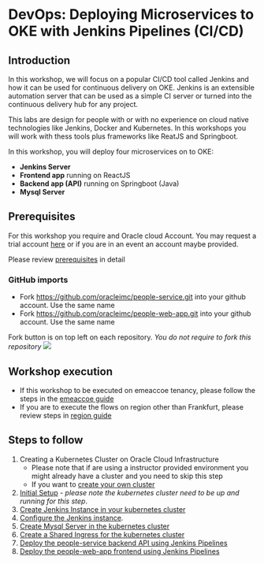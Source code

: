 # DevOps: Deploying Microservices to OKE with Jenkins Pipelines (CI/CD) #

## Introduction

In this workshop, we will focus on a popular CI/CD tool called Jenkins and how it can be used for continuous delivery on OKE. Jenkins is an extensible automation server that can be used as a simple CI server or turned into the continuous delivery hub for any project. 

This labs are design for people with or with no experience on cloud native technologies like Jenkins, Docker and Kubernetes. In this workshops you will work with thess tools plus frameworks like ReatJS and Springboot.

In this workshop, you will deploy four microservices on to OKE: 

+ **Jenkins Server**
+ **Frontend app** running on ReactJS
+ **Backend app (API)** running on Springboot (Java)
+ **Mysql Server** 

## Prerequisites ##

For this workshop you require and Oracle cloud Account. You may request a trial account [here](https://myservices.us.oraclecloud.com/mycloud/signup?language=en&sourceType=_ref_coc-asset-opcHome) or if you are in an event an account maybe provided.

Please review [prerequisites](./prerequisites.md) in detail

### GitHub imports

+ Fork https://github.com/oracleimc/people-service.git into your github account. Use the same name
+ Fork https://github.com/oracleimc/people-web-app.git into your github account. Use the same name

Fork button is on top left on each repository. _You do not require to fork this repository_
![](./images/github-fork1.png)

## Workshop execution
- If this workshop to be executed on emeaccoe tenancy, please follow the steps in the [emeaccoe guide](./emeaccoe.md)
- If you are to execute the flows on region other than Frankfurt, please review steps in [region guide](./region.md)

## Steps to follow ##

1. Creating a Kubernetes Cluster on Oracle Cloud Infrastructure
    - Please note that if are using a instructor provided environment you might already have a cluster and you need to skip this step
    - If you want to [create your own cluster](jenkins.pipelines.OKE1.md)
2. [Initial Setup](jenkins.pipelines.OKE2.md) - *please note the kubernetes cluster need to be up and running for this step*.
3. [Create Jenkins Instance in your kubernetes cluster](jenkins.pipelines.OKE3.md)
4. [Configure the Jenkins instance](jenkins.pipelines.OKE4.md).
5. [Create Mysql Server in the kubernetes cluster](jenkins.pipelines.OKE5.md)
6. [Create a Shared Ingress for the kubernetes cluster](jenkins.pipelines.OKE6.md)
7. [Deploy the people-service backend API using Jenkins Pipelines](jenkins.pipelines.OKE7.md)
7. [Deploy the people-web-app frontend using Jenkins Pipelines](jenkins.pipelines.OKE8.md)
